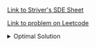 [Link to Striver's SDE Sheet](https://takeuforward.org/interviews/strivers-sde-sheet-top-coding-interview-problems/)

[Link to problem on Leetcode](https://leetcode.com/problems/course-schedule/)



<!-- <details><summary>Optimal Solution 1</summary>

Optimal Solution 1: TC = `O(2 ^ N)`, SC = `O(2 ^ N)` (considering stack space of recursion)

* We recursively find out all the subset sums of the given array. <br>
* We design a recursive function where we take in the the index and the current sum as parameters. <br>
* At each function call, we can either take the current index's element in our sum parameter or ignore it. <br>
* This generates all the subset sums. We push the sum in the answer array when the index hits the last point. <br>
	

Total Time Taken: `0.12 / 1.3`

<details><summary>Clean Code</summary>

![](https://github.com/archishmanghos/code-images/blob/master/GFG/Subset-Sums-A.png)

</details>

</details> -->



<details><summary>Optimal Solution</summary>

Optimal Solution 2: TC = `O(V + E)`, SC = `O(V)`

* This can be done using a variation of Kahn's algorithm.
* We know, topological sort can only be applied on an acyclic graph.
* So, if we cannot apply topo sort, then the graph contains a cycle.


Runtime: `57 ms`, faster than `13.22%`. <br>
Memory Usage: `13.9 MB`, less than `55.05%`.


<details><summary>Clean Code</summary>

![](https://github.com/archishmanghos/code-images/blob/master/Leetcode/207.png)

</details>

</details>